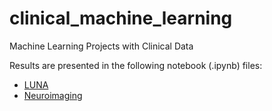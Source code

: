 # clinical_machine_learning
Machine Learning Projects with Clinical Data

Results are presented in the following notebook (.ipynb) files:
- [LUNA](holder)
- [Neuroimaging](https://github.com/jytan17/clinical_machine_learning/blob/main/neuroimaging/neuroimaging%20(2).ipynb)
